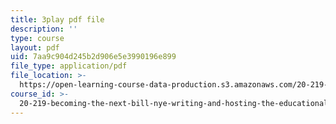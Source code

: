 ```yaml
---
title: 3play pdf file
description: ''
type: course
layout: pdf
uid: 7aa9c904d245b2d906e5e3990196e899
file_type: application/pdf
file_location: >-
  https://open-learning-course-data-production.s3.amazonaws.com/20-219-becoming-the-next-bill-nye-writing-and-hosting-the-educational-show-january-iap-2015/7aa9c904d245b2d906e5e3990196e899_M0ViRrs5bXg.pdf
course_id: >-
  20-219-becoming-the-next-bill-nye-writing-and-hosting-the-educational-show-january-iap-2015
---
```

